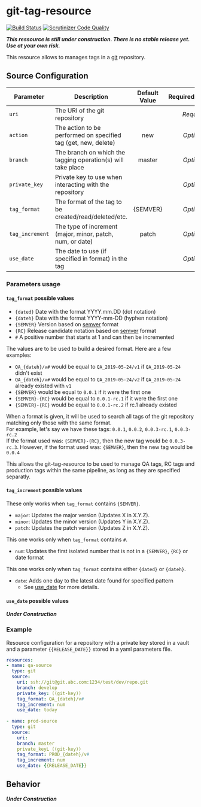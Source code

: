 # git-tag-resource

[![Build Status](https://travis-ci.com/TurnsCoffeeIntoScripts/git-tag-resource.svg?branch=master)](https://travis-ci.com/TurnsCoffeeIntoScripts/git-tag-resource)
[![Scrutinizer Code Quality](https://scrutinizer-ci.com/g/TurnsCoffeeIntoScripts/git-tag-resource/badges/quality-score.png?b=master)](https://scrutinizer-ci.com/g/TurnsCoffeeIntoScripts/git-tag-resource/?branch=master)

***This ressource is still under construction. There is no stable release yet. Use at your own risk.***

This resource allows to manages tags in a [git](http://git-scm.com/) repository.

## Source Configuration

| Parameter       | Description                                                       | Default Value | Required/Optional |
|-----------------|-------------------------------------------------------------------|:-------------:|:-----------------:|
| `uri`           | The URI of the git repository                                     |               |     *Required*    |
| `action`        | The action to be performed on specified tag (get, new, delete)    |      new      |     *Optional*    |                                     
| `branch`        | The branch on which the tagging operation(s) will take place      |     master    |     *Optional*    |
| `private_key`   | Private key to use when interacting with the repository           |               |     *Optional*    |
| `tag_format`    | The format of the tag to be created/read/deleted/etc.             |    {SEMVER}   |     *Optional*    |
| `tag_increment` | The type of increment (major, minor, patch, num, or date)         |     patch     |     *Optional*    |
| `use_date`      | The date to use (if specified in format) in the tag               |               |     *Optional*    |

### Parameters usage

#### `tag_format` possible values
* `{dated}` Date with the format YYYY.mm.DD (dot notation)
* `{dateh}` Date with the format YYYY-mm-DD (hyphen notation)
* `{SEMVER}` Version based on [semver](https://semver.org/) format
* `{RC}` Release candidate notation based on [semver](https://semver.org/spec/v2.0.0-rc.1.html) format
* `#` A positive number that starts at 1 and can then be incremented

The values are to be used to build a desired format. Here are a few examples:  
* `QA_{dateh}/v#` would be equal to `QA_2019-05-24/v1` if `QA_2019-05-24` didn't exist
* `QA_{dateh}/v#` would be equal to `QA_2019-05-24/v2` if `QA_2019-05-24` already existed with `v1`
* `{SEMVER}` would be equal to `0.0.1` if it were the first one
* `{SEMVER}-{RC}` would be equal to `0.0.1-rc.1` if it were the first one
* `{SEMVER}-{RC}` would be equal to `0.0.1-rc.2` if rc.1 already existed

When a format is given, it will be used to search all tags of the git repository matching only those with the same format.  
For example, let's say we have these tags: `0.0.1`, `0.0.2`, `0.0.3-rc.1`, `0.0.3-rc.2`  
If the format used was: `{SEMVER}-{RC}`, then the new tag would be `0.0.3-rc.3`. However, if the format used was: `{SEMVER}`, then the new tag would be `0.0.4`  
  
This allows the git-tag-resource to be used to manage QA tags, RC tags and production tags within the same pipeline, as long as they are specified separatly. 

#### `tag_increment` possible values
These only works when `tag_format` contains `{SEMVER}`.
* `major`: Updates the major version (Updates X in X.Y.Z).
* `minor`: Updates the minor version (Updates Y in X.Y.Z).
* `patch`: Updates the patch version (Updates Z in X.Y.Z).

This one works only when `tag_format` contains `#`.
* `num`: Updates the first isolated number that is not in a `{SEMVER}`, `{RC}` or date format

This one works only when `tag_format` contains either `{dated}` or `{dateh}`.
* `date`: Adds one day to the latest date found for specified pattern
    * See [use_date](#use_date-possible-values) for more details.
    
#### `use_date` possible values
***Under Construction***

### Example
Resource configuration for a repository with a private key stored in a vault and a parameter `{{RELEASE_DATE}}` stored in a yaml parameters file.
``` yaml
resources:
- name: qa-source
  type: git
  source:
    uri: ssh://git@git.abc.com:1234/test/dev/repo.git
    branch: develop
    private_key: ((git-key))
    tag_format: QA_{dateh}/v#
    tag_increment: num
    use_date: today
    
- name: prod-source
  type: git
  source:
    uri:
    branch: master
    private_keyL ((git-key))
    tag_format: PROD_{dateh}/v#
    tag_increment: num
    use_date: {{RELEASE_DATE}}
```

## Behavior
***Under Construction***